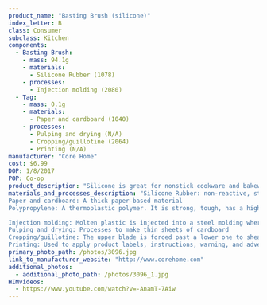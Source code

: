 ```yaml
---
product_name: "Basting Brush (silicone)"
index_letter: B
class: Consumer
subclass: Kitchen
components:
  - Basting Brush:
    - mass: 94.1g
    - materials:
      - Silicone Rubber (1078)
    - processes:
      - Injection molding (2080)
  - Tag:
    - mass: 0.1g
    - materials:
      - Paper and cardboard (1040)
    - processes:
      - Pulping and drying (N/A)
      - Cropping/guillotine (2064)
      - Printing (N/A)
manufacturer: "Core Home"
cost: $6.99
DOP: 1/8/2017
POP: Co-op
product_description: "Silicone is great for nonstick cookware and bakeware and will not scratch the surface."
materials_and_processes_description: "Silicone Rubber: non-reactive, stable, and resistant to extreme environments and temperatures with applications in cooking, baking, and food storage products, apparel such as undergarments, sportswear and footwear, electronics, medical devices and implants
Paper and cardboard: A thick paper-based material
Polypropylene: A thermoplastic polymer. It is strong, tough, has a high resistance to heat and acts as a barrier to moisture.

Injection molding: Molten plastic is injected into a steel molding where it is cooled
Pulping and drying: Processes to make thin sheets of cardboard
Cropping/guillotine: The upper blade is forced past a lower one to shear sheet material along a straight line
Printing: Used to apply product labels, instructions, warning, and advertisements"
primary_photo_path: /photos/3096.jpg
link_to_manufacturer_website: "http://www.corehome.com"
additional_photos:
  - additional_photo_path: /photos/3096_1.jpg
HIMvideos:
  - https://www.youtube.com/watch?v=-AnamT-7Aiw
---
```

